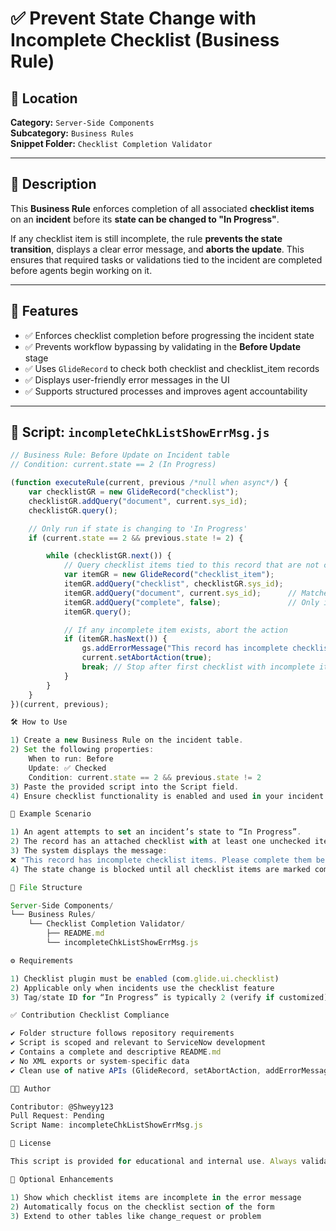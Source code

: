 # ✅ Prevent State Change with Incomplete Checklist (Business Rule)

## 📁 Location  
**Category:** `Server-Side Components`  
**Subcategory:** `Business Rules`  
**Snippet Folder:** `Checklist Completion Validator`

---

## 📌 Description

This **Business Rule** enforces completion of all associated **checklist items** on an **incident** before its **state can be changed to "In Progress"**.

If any checklist item is still incomplete, the rule **prevents the state transition**, displays a clear error message, and **aborts the update**. This ensures that required tasks or validations tied to the incident are completed before agents begin working on it.

---

## 🚀 Features

- ✅ Enforces checklist completion before progressing the incident state
- ✅ Prevents workflow bypassing by validating in the **Before Update** stage
- ✅ Uses `GlideRecord` to check both checklist and checklist_item records
- ✅ Displays user-friendly error messages in the UI
- ✅ Supports structured processes and improves agent accountability

---

## 📄 Script: `incompleteChkListShowErrMsg.js`

```javascript
// Business Rule: Before Update on Incident table
// Condition: current.state == 2 (In Progress)

(function executeRule(current, previous /*null when async*/) {
    var checklistGR = new GlideRecord("checklist");
    checklistGR.addQuery("document", current.sys_id);
    checklistGR.query();

    // Only run if state is changing to 'In Progress'
    if (current.state == 2 && previous.state != 2) {

        while (checklistGR.next()) {
            // Query checklist items tied to this record that are not complete
            var itemGR = new GlideRecord("checklist_item");
            itemGR.addQuery("checklist", checklistGR.sys_id);
            itemGR.addQuery("document", current.sys_id);      // Matches the current record
            itemGR.addQuery("complete", false);               // Only incomplete items
            itemGR.query();

            // If any incomplete item exists, abort the action
            if (itemGR.hasNext()) {
                gs.addErrorMessage("This record has incomplete checklist items. Please complete them before proceeding.");
                current.setAbortAction(true);
                break; // Stop after first checklist with incomplete items
            }
        }
    }
})(current, previous);

🛠️ How to Use

1) Create a new Business Rule on the incident table.
2) Set the following properties:
    When to run: Before
    Update: ✅ Checked
    Condition: current.state == 2 && previous.state != 2
3) Paste the provided script into the Script field.
4) Ensure checklist functionality is enabled and used in your incident form.

📸 Example Scenario

1) An agent attempts to set an incident’s state to “In Progress”.
2) The record has an attached checklist with at least one unchecked item.
3) The system displays the message:
❌ "This record has incomplete checklist items. Please complete them before proceeding."
4) The state change is blocked until all checklist items are marked complete.

📂 File Structure

Server-Side Components/
└── Business Rules/
    └── Checklist Completion Validator/
        ├── README.md
        └── incompleteChkListShowErrMsg.js

⚙️ Requirements

1) Checklist plugin must be enabled (com.glide.ui.checklist)
2) Applicable only when incidents use the checklist feature
3) Tag/state ID for “In Progress” is typically 2 (verify if customized)

✅ Contribution Checklist Compliance

✔️ Folder structure follows repository requirements
✔️ Script is scoped and relevant to ServiceNow development
✔️ Contains a complete and descriptive README.md
✔️ No XML exports or system-specific data
✔️ Clean use of native APIs (GlideRecord, setAbortAction, addErrorMessage)

👨‍💻 Author

Contributor: @Shweyy123
Pull Request: Pending
Script Name: incompleteChkListShowErrMsg.js

📘 License

This script is provided for educational and internal use. Always validate logic in a development or sub-production instance before deploying to production.

🧩 Optional Enhancements

1) Show which checklist items are incomplete in the error message
2) Automatically focus on the checklist section of the form
3) Extend to other tables like change_request or problem
